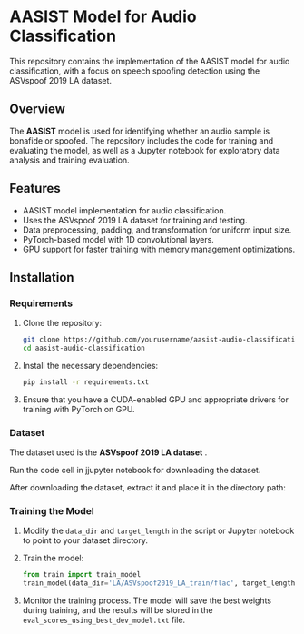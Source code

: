 # AASIST Model for Audio Classification

This repository contains the implementation of the AASIST model for audio classification, with a focus on speech spoofing detection using the ASVspoof 2019 LA dataset.

## Overview

The **AASIST** model is used for identifying whether an audio sample is bonafide or spoofed. The repository includes the code for training and evaluating the model, as well as a Jupyter notebook for exploratory data analysis and training evaluation.

## Features

- AASIST model implementation for audio classification.
- Uses the ASVspoof 2019 LA dataset for training and testing.
- Data preprocessing, padding, and transformation for uniform input size.
- PyTorch-based model with 1D convolutional layers.
- GPU support for faster training with memory management optimizations.

## Installation

### Requirements

1. Clone the repository:

    ```bash
    git clone https://github.com/yourusername/aasist-audio-classification.git
    cd aasist-audio-classification
    ```

2. Install the necessary dependencies:

    ```bash
    pip install -r requirements.txt
    ```

3. Ensure that you have a CUDA-enabled GPU and appropriate drivers for training with PyTorch on GPU.

### Dataset

The dataset used is the **ASVspoof 2019 LA dataset** .

Run the code cell in jjupyter notebook for downloading the dataset.

After downloading the dataset, extract it and place it in the directory path:



### Training the Model

1. Modify the `data_dir` and `target_length` in the script or Jupyter notebook to point to your dataset directory.

2. Train the model:

    ```python
    from train import train_model
    train_model(data_dir='LA/ASVspoof2019_LA_train/flac', target_length=66230)
    ```

3. Monitor the training process. The model will save the best weights during training, and the results will be stored in the `eval_scores_using_best_dev_model.txt` file.
